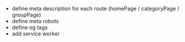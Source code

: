 - define meta description for each route (homePage / categoryPage / groupPage)
- define meta robots
- define og tags
- add service worker
